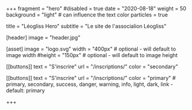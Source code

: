 +++
fragment = "hero"
#disabled = true
date = "2020-08-18"
weight = 50
background = "light" # can influence the text color
particles = true

title = "Léogliss Hero"
subtitle = "Le site de l'associalion Léogliss"

[header]
  image = "header.jpg"

[asset]
  image = "logo.svg"
  width = "400px" # optional - will default to image width
  #height = "150px" # optional - will default to image height

[[buttons]]
  text = "S'inscrire"
  url = "/inscriptions/"
  color = "secondary" 

[[buttons]]
  text = "S'inscrire"
  url = "/inscriptions/"
  color = "primary" # primary, secondary, success, danger, warning, info, light, dark, link - default: primary


+++
